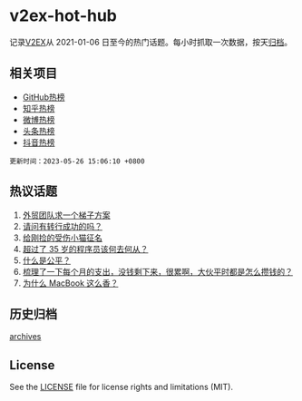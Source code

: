 # v2ex-hot-hub

 记录[V2EX](https://www.v2ex.com/)从 2021-01-06 日至今的热门话题。每小时抓取一次数据，按天[归档](archives)。
 
 ## 相关项目

- [GitHub热榜](https://github.com/snaildev/github-hot-hub)
- [知乎热榜](https://github.com/snaildev/zhihu-hot-hub)
- [微博热榜](https://github.com/snaildev/weibo-hot-hub)
- [头条热榜](https://github.com/snaildev/toutiao-hot-hub)
- [抖音热榜](https://github.com/snaildev/douyin-hot-hub)


 `更新时间：2023-05-26 15:06:10 +0800`

## 热议话题

1. [外贸团队求一个梯子方案](https://www.v2ex.com/t/942909)
1. [请问有转行成功的吗？](https://www.v2ex.com/t/943062)
1. [给刚捡的受伤小猫征名](https://www.v2ex.com/t/942998)
1. [超过了 35 岁的程序员该何去何从？](https://www.v2ex.com/t/942892)
1. [什么是公平？](https://www.v2ex.com/t/942965)
1. [梳理了一下每个月的支出，没钱剩下来，很累啊，大伙平时都是怎么攒钱的？](https://www.v2ex.com/t/943130)
1. [为什么 MacBook 这么香？](https://www.v2ex.com/t/942967)

## 历史归档

[archives](archives)

## License

See the [LICENSE](LICENSE) file for license rights and limitations (MIT).
